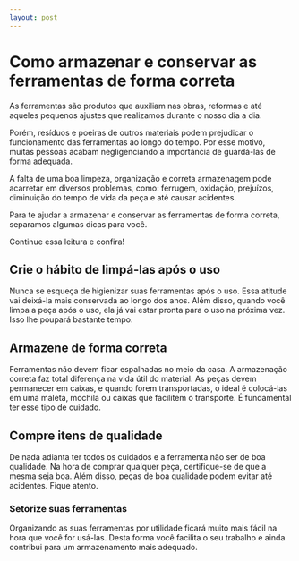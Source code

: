 ```yaml
---
layout: post
---
```


<h1>Como armazenar e conservar as ferramentas de forma correta</h1>

As ferramentas são produtos que auxiliam nas obras, reformas e até aqueles pequenos ajustes que realizamos durante o nosso dia a dia.

Porém, resíduos e poeiras de outros materiais podem prejudicar o funcionamento das ferramentas ao longo do tempo. Por esse motivo, muitas pessoas acabam negligenciando a importância de guardá-las de forma adequada.

A falta de uma boa limpeza, organização e correta armazenagem pode acarretar em diversos problemas, como: ferrugem, oxidação, prejuízos, diminuição do tempo de vida da peça e até causar acidentes.

Para te ajudar a armazenar e conservar as ferramentas de forma correta, separamos algumas dicas para você.

 Continue essa leitura e confira! 

<h2>Crie o hábito de limpá-las após o uso</h2> 

Nunca se esqueça de higienizar suas ferramentas após o uso. Essa atitude vai deixá-la mais conservada ao longo dos anos. Além disso, quando você limpa a peça após o uso, ela já vai estar pronta para o uso na próxima vez. Isso lhe poupará bastante tempo.

<h2>Armazene de forma correta</h2> 

Ferramentas não devem ficar espalhadas no meio da casa. A armazenação correta faz total diferença na vida útil do material. As peças devem permanecer em caixas, e quando forem transportadas, o ideal é colocá-las em uma maleta, mochila ou caixas que facilitem o transporte. É fundamental ter esse tipo de cuidado.

<h2>Compre itens de qualidade</h2>

De nada adianta ter todos os cuidados e a ferramenta não ser de boa qualidade. Na hora de comprar qualquer peça, certifique-se de que a mesma seja boa. Além disso, peças de boa qualidade podem evitar até acidentes. Fique atento.

<h3>Setorize suas ferramentas</h3>

Organizando as suas ferramentas por utilidade ficará muito mais fácil na hora que você for usá-las. Desta forma você facilita o seu trabalho e ainda contribui para um armazenamento mais adequado.

